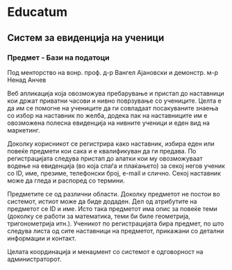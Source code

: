# Educatum
## Систем за евиденција на ученици
### Предмет - Бази на податоци
Под менторство на вонр. проф. д-р Вангел Ајановски и демонстр. м-р Ненад Анчев

Веб апликација која овозможува пребарување и пристап до наставници кои држат приватни часови и нивно поврзување со учениците. Целта е да им се помогне на учениците да ги совладаат посакуваните знаења со избор на наставник по желба, додека пак на наставниците им е овозможена полесна евиденција на нивните ученици и еден вид на маркетинг.

Доколку корисникот се регистрира како наставник, избира еден или повеќе предмети кои сака и е квалификуван да ги предава. По регистрацијата следува пристап до алатки кои му овозможуваат водење на евиденција (во која спаѓа и плаќањето) за секој негов ученик со ID, име, презиме, телефонски број, e-mail и слично. Секој наставник може да гледа и распоред со термини.

Предметите се од различни области. Доколку предметот не постои во системот, истиот може да биде додаден. Дел од атрибутите на предметот се ID и име. Исто така предметот има опис за повеќе теми (доколку се работи за математика, теми би биле геометрија, тригонометрија итн.). Ученикот по регистрацијата бира предмет, по што следува листа од сите наставници на предметот, прикажани со детални информации и контакт.

Целата координација и менаџмент со системот е одговорност на администраторот.
